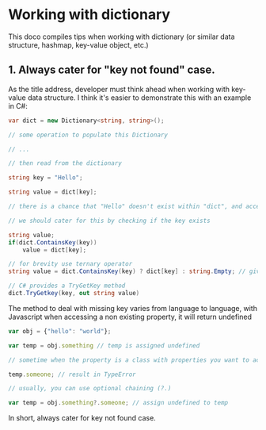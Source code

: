 # Working with dictionary

This doco compiles tips when working with dictionary (or similar data structure, hashmap, key-value object, etc.)

## 1. Always cater for "key not found" case.

As the title address, developer must think ahead when working with key-value data structure. I think it's easier to demonstrate this with an example in C#:

```C#
var dict = new Dictionary<string, string>();

// some operation to populate this Dictionary

// ...

// then read from the dictionary

string key = "Hello";

string value = dict[key];

// there is a chance that "Hello" doesn't exist within "dict", and accessing the value using the key would throw KeyNotFoundException.

// we should cater for this by checking if the key exists

string value;
if(dict.ContainsKey(key))
    value = dict[key];

// for brevity use ternary operator
string value = dict.ContainsKey(key) ? dict[key] : string.Empty; // give "value" a default value

// C# provides a TryGetKey method
dict.TryGetkey(key, out string value)
```

The method to deal with missing key varies from language to language, with Javascript when accessing a non existing property, it will return undefined

```javascript
var obj = {"hello": "world"};

var temp = obj.something // temp is assigned undefined

// sometime when the property is a class with properties you want to access

temp.someone; // result in TypeError

// usually, you can use optional chaining (?.)

var temp = obj.something?.someone; // assign undefined to temp
```

In short, always cater for key not found case.